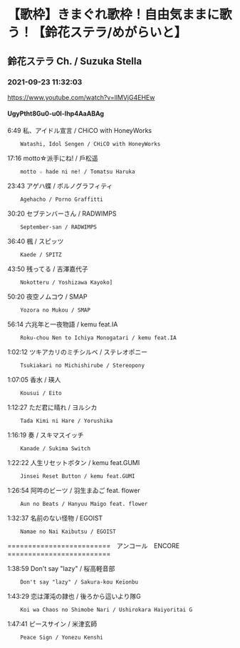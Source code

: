 # 【歌枠】きまぐれ歌枠！自由気ままに歌う！【鈴花ステラ/めがらいと】

## 鈴花ステラ Ch. / Suzuka Stella

### 2021-09-23 11:32:03

https://www.youtube.com/watch?v=llMVjG4EHEw

#### UgyPtht8Gu0-u0I-lhp4AaABAg

6:49	私、アイドル宣言 / CHiCO with HoneyWorks

		Watashi, Idol Sengen / CHiCO with HoneyWorks



17:16	motto☆派手にね! / 戶松遥

		motto ☆ hade ni ne! / Tomatsu Haruka



23:43	アゲハ蝶 / ポルノグラフィティ

		Agehacho / Porno Graffitti



30:20	セブテンバーさん / RADWIMPS

		September-san / RADWIMPS



36:40	楓 / スピッツ

		Kaede / SPITZ



43:50	残ってる / 吉澤嘉代子

		Nokotteru / Yoshizawa Kayoko]



50:20	夜空ノムコウ / SMAP

		Yozora no Mukou / SMAP



56:14	六兆年と一夜物語 / kemu feat.IA

		Roku-chou Nen to Ichiya Monogatari / kemu feat.IA



1:02:12	ツキアカリのミチシルベ / ステレオポニー

		Tsukiakari no Michishirube / Stereopony



1:07:05	香水 / 瑛人

		Kousui / Eito



1:12:27	ただ君に晴れ / ヨルシカ

		Tada Kimi ni Hare / Yorushika



1:16:19	奏 / スキマスイッチ

		Kanade / Sukima Switch



1:22:22	人生リセットボタン / kemu feat.GUMI

		Jinsei Reset Button / kemu feat.GUMI



1:26:54	阿吽のビーツ / 羽生まゐご feat. flower

		Aun no Beats / Hanyuu Maigo feat. flower



1:32:37	名前のない怪物 / EGOIST

		Namae no Nai Kaibutsu / EGOIST



=========================　アンコール　ENCORE　=========================



1:38:59	Don't say "lazy" / 桜高軽音部

		Don't say "lazy" / Sakura-kou Keionbu



1:43:29	恋は渾沌の隷也 / 後ろから這いより隊G

		Koi wa Chaos no Shimobe Nari / Ushirokara Haiyoritai G



1:47:41	ピースサイン / 米津玄師

		Peace Sign / Yonezu Kenshi


